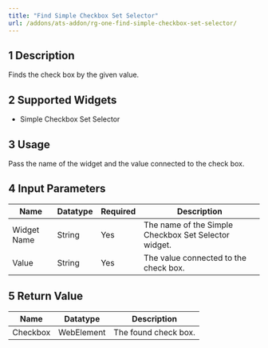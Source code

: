 ```yaml
---
title: "Find Simple Checkbox Set Selector"
url: /addons/ats-addon/rg-one-find-simple-checkbox-set-selector/
---
```


## 1 Description

Finds the check box by the given value.

## 2 Supported Widgets

* Simple Checkbox Set Selector

## 3 Usage

Pass the name of the widget and the value connected to the check box.

## 4 Input Parameters

Name | Datatype | Required | Description
---- | -------- | -------- | ---------------
Widget Name | String | Yes | The name of the Simple Checkbox Set Selector widget.
Value | String | Yes | The value connected to the check box.

## 5 Return Value

Name | Datatype | Description
---- | --------- | ---------------
Checkbox | WebElement | The found check box.
